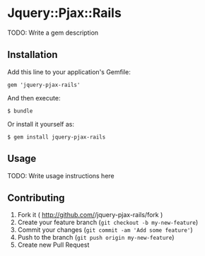 # Jquery::Pjax::Rails

TODO: Write a gem description

## Installation

Add this line to your application's Gemfile:

    gem 'jquery-pjax-rails'

And then execute:

    $ bundle

Or install it yourself as:

    $ gem install jquery-pjax-rails

## Usage

TODO: Write usage instructions here

## Contributing

1. Fork it ( http://github.com/<my-github-username>/jquery-pjax-rails/fork )
2. Create your feature branch (`git checkout -b my-new-feature`)
3. Commit your changes (`git commit -am 'Add some feature'`)
4. Push to the branch (`git push origin my-new-feature`)
5. Create new Pull Request
